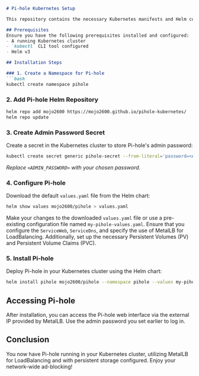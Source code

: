 ```markdown
# Pi-hole Kubernetes Setup

This repository contains the necessary Kubernetes manifests and Helm configurations to deploy Pi-hole in your cluster. 

## Prerequisites
Ensure you have the following prerequisites installed and configured:
- A running Kubernetes cluster
- `kubectl` CLI tool configured
- Helm v3

## Installation Steps

### 1. Create a Namespace for Pi-hole
```bash
kubectl create namespace pihole
```

### 2. Add Pi-hole Helm Repository
```bash
helm repo add mojo2600 https://mojo2600.github.io/pihole-kubernetes/
helm repo update
```

### 3. Create Admin Password Secret
Create a secret in the Kubernetes cluster to store Pi-hole's admin password:
```bash
kubectl create secret generic pihole-secret --from-literal='password=<ADMIN_PASSWORD>' --namespace pihole
```
*Replace `<ADMIN_PASSWORD>` with your chosen password.*

### 4. Configure Pi-hole
Download the default `values.yaml` file from the Helm chart:
```bash
helm show values mojo2600/pihole > values.yaml
```

Make your changes to the downloaded `values.yaml` file or use a pre-existing configuration file named `my-pihole-values.yaml`. Ensure that you configure the `ServiceWeb`, `ServiceDns`, and specify the use of MetalLB for LoadBalancing. Additionally, set up the necessary Persistent Volumes (PV) and Persistent Volume Claims (PVC).

### 5. Install Pi-hole
Deploy Pi-hole in your Kubernetes cluster using the Helm chart:
```bash
helm install pihole mojo2600/pihole --namespace pihole --values my-pihole-values.yaml
```

## Accessing Pi-hole
After installation, you can access the Pi-hole web interface via the external IP provided by MetalLB. Use the admin password you set earlier to log in.

## Conclusion
You now have Pi-hole running in your Kubernetes cluster, utilizing MetalLB for LoadBalancing and with persistent storage configured. Enjoy your network-wide ad-blocking!
```
